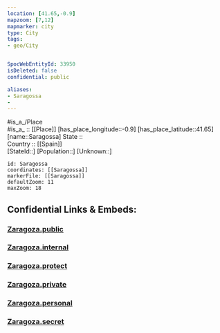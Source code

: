 ```yaml
---
location: [41.65,-0.9] 
mapzoom: [7,12] 
mapmarker: city 
type: City
tags:
- geo/City


SpocWebEntityId: 33950
isDeleted: false
confidential: public

aliases:
- Saragossa
- 
---
```


#is_a_/Place  
#is_a_ :: [[Place]] 
[has_place_longitude::-0.9] 
[has_place_latitude::41.65] 
[name::Saragossa] 
State ::  
Country :: [[Spain]]  
[StateId::] 
[Population::] 
[Unknown::] 


```leaflet
id: Saragossa
coordinates: [[Saragossa]] 
markerFile: [[Saragossa]] 
defaultZoom: 11 
maxZoom: 18
```


## Confidential Links & Embeds: 

### [Zaragoza.public](/_public/\Earth\Continent\Europe\Europe~South\Spain\Provinces~Spain\Aragon\Zaragoza.Province\CityZaragoza.public.md) 

### [Zaragoza.internal](/_internal/\Earth\Continent\Europe\Europe~South\Spain\Provinces~Spain\Aragon\Zaragoza.Province\CityZaragoza.internal.md) 

### [Zaragoza.protect](/_protect/\Earth\Continent\Europe\Europe~South\Spain\Provinces~Spain\Aragon\Zaragoza.Province\CityZaragoza.protect.md) 

### [Zaragoza.private](/_private/\Earth\Continent\Europe\Europe~South\Spain\Provinces~Spain\Aragon\Zaragoza.Province\CityZaragoza.private.md) 

### [Zaragoza.personal](/_personal/\Earth\Continent\Europe\Europe~South\Spain\Provinces~Spain\Aragon\Zaragoza.Province\CityZaragoza.personal.md) 

### [Zaragoza.secret](/_secret/\Earth\Continent\Europe\Europe~South\Spain\Provinces~Spain\Aragon\Zaragoza.Province\CityZaragoza.secret.md)


